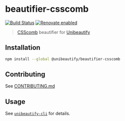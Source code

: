 # beautifier-csscomb

[![Build Status](https://travis-ci.com/Unibeautify/beautifier-csscomb.svg?branch=master)](https://travis-ci.com/Unibeautify/beautifier-csscomb) [![Renovate enabled](https://img.shields.io/badge/renovate-enabled-brightgreen.svg)](https://renovateapp.com/)

> [CSScomb](http://csscomb.com/) beautifier for [Unibeautify](https://github.com/Unibeautify)

## Installation

```bash
npm install --global @unibeautify/beautifier-csscomb
```

## Contributing

See [CONTRIBUTING.md](CONTRIBUTING.md)

## Usage

See [`unibeautify-cli`](https://github.com/Unibeautify/unibeautify-cli) for details.
